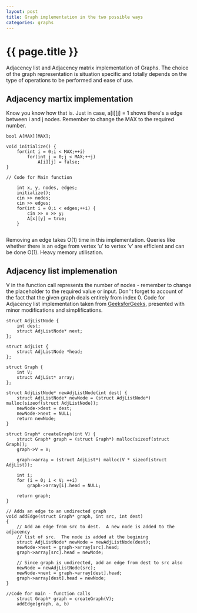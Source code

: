 ```yaml
---
layout: post
title: Graph implementation in the two possible ways
categories: graphs
---
```


{{ page.title }}
================

Adjacency list and Adjacency matrix implementation of Graphs. The choice of the graph representation is situation specific and totally depends on the type of operations to be performed and ease of use.

Adjacency martix implementation
-------------------------------

Know you know how that is. Just in case, a[i][j] = 1 shows there's a edge between i and j nodes. Remember to change the MAX to the required number.

~~~~
bool A[MAX][MAX];

void initialize() {
    for(int i = 0;i < MAX;++i)
        for(int j = 0;j < MAX;++j)
            A[i][j] = false;
}

// Code for Main function

    int x, y, nodes, edges;
    initialize();       
    cin >> nodes;       
    cin >> edges;
    for(int i = 0;i < edges;++i) {
        cin >> x >> y;
        A[x][y] = true;
    }
    
~~~~

Removing an edge takes O(1) time in this implementation. Queries like whether there is an edge from vertex ‘u’ to vertex ‘v’ are efficient and can be done O(1). Heavy memory utilisation. 

Adjacency list implemenation
----------------------------

V in the function call represents the number of nodes - remember to change the placeholder to the required value or input. Don''t forget to account of the fact that the given graph deals entirely from index 0. Code for Adjacency list implementation taken from [GeeksforGeeks](http://www.geeksforgeeks.org/graph-and-its-representations/), presented with minor modifications and simplifications. 

~~~~
struct AdjListNode {
    int dest;
    struct AdjListNode* next;
};

struct AdjList {
    struct AdjListNode *head;
};

struct Graph {
    int V;
    struct AdjList* array;
};
 
struct AdjListNode* newAdjListNode(int dest) {
    struct AdjListNode* newNode = (struct AdjListNode*) malloc(sizeof(struct AdjListNode));
    newNode->dest = dest;
    newNode->next = NULL;
    return newNode;
}
 
struct Graph* createGraph(int V) {
    struct Graph* graph = (struct Graph*) malloc(sizeof(struct Graph));
    graph->V = V;
 
    graph->array = (struct AdjList*) malloc(V * sizeof(struct AdjList));
    
    int i;
    for (i = 0; i < V; ++i)
        graph->array[i].head = NULL;
 
    return graph;
}
 
// Adds an edge to an undirected graph
void addEdge(struct Graph* graph, int src, int dest)
{
    // Add an edge from src to dest.  A new node is added to the adjacency
    // list of src.  The node is added at the begining
    struct AdjListNode* newNode = newAdjListNode(dest);
    newNode->next = graph->array[src].head;
    graph->array[src].head = newNode;
 
    // Since graph is undirected, add an edge from dest to src also
    newNode = newAdjListNode(src);
    newNode->next = graph->array[dest].head;
    graph->array[dest].head = newNode;
}

//Code for main - function calls
    struct Graph* graph = createGraph(V);
    addEdge(graph, a, b)
~~~~
